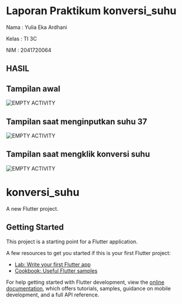 # Laporan Praktikum konversi_suhu

Nama : Yulia Eka Ardhani

Kelas : TI 3C

NIM : 2041720064


## HASIL

## Tampilan awal

![EMPTY ACTIVITY](ss/ss1.jpeg)

## Tampilan saat menginputkan suhu 37
 
![EMPTY ACTIVITY](ss/ss2.jpeg)

## Tampilan saat mengklik konversi suhu

![EMPTY ACTIVITY](ss/ss3.jpeg)

# konversi_suhu

A new Flutter project.

## Getting Started

This project is a starting point for a Flutter application.

A few resources to get you started if this is your first Flutter project:

- [Lab: Write your first Flutter app](https://docs.flutter.dev/get-started/codelab)
- [Cookbook: Useful Flutter samples](https://docs.flutter.dev/cookbook)

For help getting started with Flutter development, view the
[online documentation](https://docs.flutter.dev/), which offers tutorials,
samples, guidance on mobile development, and a full API reference.
